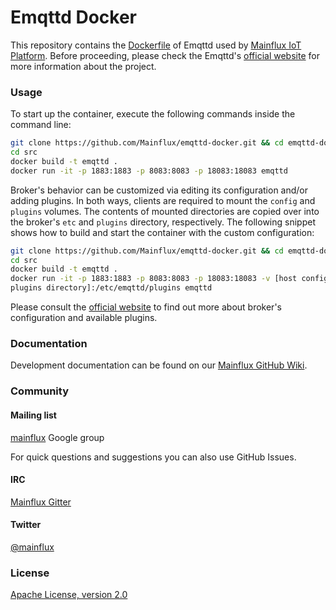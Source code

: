 # Emqttd Docker

This repository contains the [Dockerfile](src/Dockerfile) of Emqttd used by [Mainflux IoT
Platform][1]. Before proceeding, please check the Emqttd's [official website][2] for more
information about the project.

### Usage
To start up the container, execute the following commands inside the command line:

```bash
git clone https://github.com/Mainflux/emqttd-docker.git && cd emqttd-docker
cd src
docker build -t emqttd .
docker run -it -p 1883:1883 -p 8083:8083 -p 18083:18083 emqttd
```

Broker's behavior can be customized via editing its configuration and/or adding plugins. In both
ways, clients are required to mount the `config` and `plugins` volumes. The contents of mounted
directories are copied over into the broker's `etc` and `plugins` directory, respectively. The
following snippet shows how to build and start the container with the custom configuration:

```bash
git clone https://github.com/Mainflux/emqttd-docker.git && cd emqttd-docker
cd src
docker build -t emqttd .
docker run -it -p 1883:1883 -p 8083:8083 -p 18083:18083 -v [host config directory]:/etc/emqttd/config -v [host
plugins directory]:/etc/emqttd/plugins emqttd
```

Please consult the [official website][2] to find out more about broker's configuration and available
plugins.

### Documentation
Development documentation can be found on our [Mainflux GitHub Wiki][3].

### Community
#### Mailing list
[mainflux][4] Google group

For quick questions and suggestions you can also use GitHub Issues.

#### IRC
[Mainflux Gitter][5]

#### Twitter
[@mainflux][6]

### License
[Apache License, version 2.0](LICENSE)

[1]: https://github.com/Mainflux/mainflux
[2]: http://emqtt.io
[3]: https://github.com/Mainflux/mainflux/wiki
[4]: https://groups.google.com/forum/#!forum/mainflux
[5]: https://gitter.im/Mainflux/mainflux?utm_source=badge&utm_medium=badge&utm_campaign=pr-badge&utm_content=badge
[6]: https://twitter.com/mainflux

